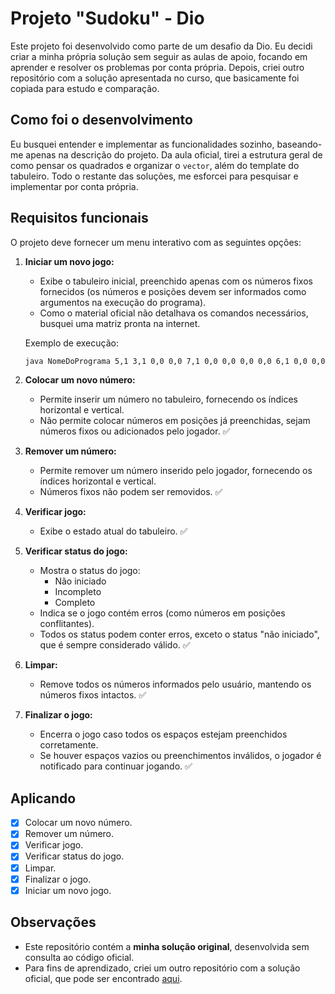 # Projeto "Sudoku" - Dio

Este projeto foi desenvolvido como parte de um desafio da Dio. Eu decidi criar a minha própria solução sem seguir as aulas de apoio, focando em aprender e resolver os problemas por conta própria. Depois, criei outro repositório com a solução apresentada no curso, que basicamente foi copiada para estudo e comparação.

## Como foi o desenvolvimento

Eu busquei entender e implementar as funcionalidades sozinho, baseando-me apenas na descrição do projeto. Da aula oficial, tirei a estrutura geral de como pensar os quadrados e organizar o `vector`, além do template do tabuleiro. Todo o restante das soluções, me esforcei para pesquisar e implementar por conta própria.

## Requisitos funcionais

O projeto deve fornecer um menu interativo com as seguintes opções:

1. **Iniciar um novo jogo:**  
   - Exibe o tabuleiro inicial, preenchido apenas com os números fixos fornecidos (os números e posições devem ser informados como argumentos na execução do programa).  
   - Como o material oficial não detalhava os comandos necessários, busquei uma matriz pronta na internet.

   Exemplo de execução:
   ```bash
   java NomeDoPrograma 5,1 3,1 0,0 0,0 7,1 0,0 0,0 0,0 0,0 6,1 0,0 0,0 1,1 9,1 5,1 0,0 0,0 0,0 0,0 9,1 8,1 0,0 0,0 0,0 0,0 6,1 8,1 0,0 0,0 6,1 0,0 0,0 0,0 3,1 4,1 0,0 8,1 0,0 3,1 0,0 0,0 1,1 7,1 0,0 0,0 2,1 0,0 0,0 6,1 0,0 6,1 0,0 0,0 0,0 0,0 0,0 2,1 8,1 0,0 0,0 4,1 1,1 9,1 0,0 0,0 5,1 0,0 0,0 0,0 0,0 0,0 0,0 8,1 0,0 7,1 9,1```

2. **Colocar um novo número:**  
   - Permite inserir um número no tabuleiro, fornecendo os índices horizontal e vertical.
   - Não permite colocar números em posições já preenchidas, sejam números fixos ou adicionados pelo jogador. ✅

3. **Remover um número:**  
   - Permite remover um número inserido pelo jogador, fornecendo os índices horizontal e vertical.  
   - Números fixos não podem ser removidos. ✅

4. **Verificar jogo:**  
   - Exibe o estado atual do tabuleiro. ✅

5. **Verificar status do jogo:**  
   - Mostra o status do jogo:  
     - Não iniciado  
     - Incompleto  
     - Completo  
   - Indica se o jogo contém erros (como números em posições conflitantes).  
   - Todos os status podem conter erros, exceto o status "não iniciado", que é sempre considerado válido. ✅

6. **Limpar:**  
   - Remove todos os números informados pelo usuário, mantendo os números fixos intactos. ✅

7. **Finalizar o jogo:**  
   - Encerra o jogo caso todos os espaços estejam preenchidos corretamente.  
   - Se houver espaços vazios ou preenchimentos inválidos, o jogador é notificado para continuar jogando. ✅

## Aplicando

- [x] Colocar um novo número.
- [x] Remover um número.
- [x] Verificar jogo.
- [x] Verificar status do jogo.
- [x] Limpar.
- [x] Finalizar o jogo.
- [X] Iniciar um novo jogo.

## Observações

- Este repositório contém a **minha solução original**, desenvolvida sem consulta ao código oficial.  
- Para fins de aprendizado, criei um outro repositório com a solução oficial, que pode ser encontrado [aqui](https://github.com/vini-basilio/sudoku/).  
